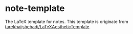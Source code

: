# note-template
The LaTeX template for notes. This template is originate from [tarekhajjshehadi/LaTeXAestheticTemplate](https://github.com/tarekhajjshehadi/LaTeXAestheticTemplate).
